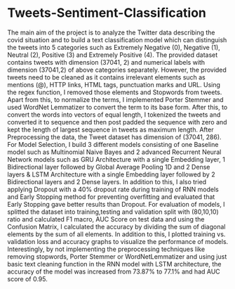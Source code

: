 # Tweets-Sentiment-Classification
The main aim of the project is to analyze the Twitter data describing the covid situation and to build a text classification model which can distinguish the tweets into 5 categories such as Extremely Negative (0), Negative (1), Neutral (2), Positive (3) and Extremely Positive (4). The provided dataset contains tweets with dimension (37041, 2) and numerical labels with dimension (37041,2) of above categories separately. However, the provided tweets need to be cleaned as it contains irrelevant elements such as mentions (@), HTTP links, HTML tags, punctuation marks and URL. Using the regex function, I removed those elements and Stopwords from tweets. Apart from this, to normalize the terms, I implemented Porter Stemmer and used WordNet Lemmatizer to convert the term to its base form. After this, to convert the words into vectors of equal length, I tokenized the tweets and converted it to sequence and then post padded the sequence with zero and kept the length of largest sequence in tweets as maximum length. After Preprocessing the data, the Tweet dataset has dimension of (37041, 286). For Model Selection, I build 3 different models consisting of one Baseline model such as Multinomial Naive Bayes and 2 advanced Recurrent Neural Network models such as GRU Architecture with a single Embedding layer, 1 Bidirectional layer followed by Global Average Pooling 1D and 2 Dense layers &amp; LSTM Architecture with a single Embedding layer followed by 2 Bidirectional layers and 2 Dense layers. In addition to this, I also tried applying Dropout with a 40% dropout rate during training of RNN models and Early Stopping method for preventing overfitting and evaluated that Early Stopping gave better results than Dropout. For evaluation of models, I splitted the dataset into training,testing and validation split with (80,10,10) ratio and calculated F1 macro, AUC Score on test data and using the Confusion Matrix, I calculated the accuracy by dividing the sum of diagonal elements by the sum of all elements. In addition to this, I plotted training vs. validation loss and accuracy graphs to visualize the performance of models. Interestingly, by not implementing the preprocessing techniques like removing stopwords, Porter Stemmer or WordNetLemmatizer and using just basic text cleaning function in the RNN model with LSTM architecture, the accuracy of the model was increased from 73.87% to 77.1% and had AUC score of 0.95.
